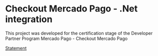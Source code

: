 # Checkout Mercado Pago - .Net integration
This project was developed for the certification stage of the Developer Partner Program Mercado Pago - Checkout Mercado Pago

[Statement](https://www.dropbox.com/sh/3b0wvdgmzjtkuop/AACPtG_z3K_Oor9h0cbq2sSKa?dl=0&preview=Examen+pr%C3%A1ctico+de+integraci%C3%B3n.pdf)
